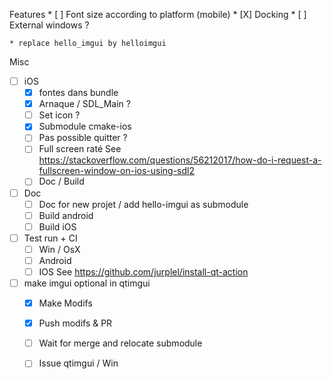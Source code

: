 Features
    * [ ] Font size according to platform (mobile)
    * [X] Docking
        * [ ] External windows ?
      
    * replace hello_imgui by helloimgui 
     
Misc

* [ ] iOS
    * [X] fontes dans bundle
    * [X] Arnaque / SDL_Main ?
    * [ ] Set icon ?
    * [X] Submodule cmake-ios
    * [ ] Pas possible quitter ?
    * [ ] Full screen raté
        See https://stackoverflow.com/questions/56212017/how-do-i-request-a-fullscreen-window-on-ios-using-sdl2
    * [ ] Doc / Build

* [ ] Doc
    * [ ] Doc for new projet / add hello-imgui as submodule
    * [ ] Build android
    * [ ] Build iOS

* [ ] Test run + CI
    * [ ] Win / OsX
    * [ ] Android    
    * [ ] IOS
    See https://github.com/jurplel/install-qt-action
    
* [ ] make imgui optional in qtimgui
    * [X] Make Modifs
    * [X] Push modifs & PR
    * [ ] Wait for merge and relocate submodule
    * [ ] Issue qtimgui / Win
    